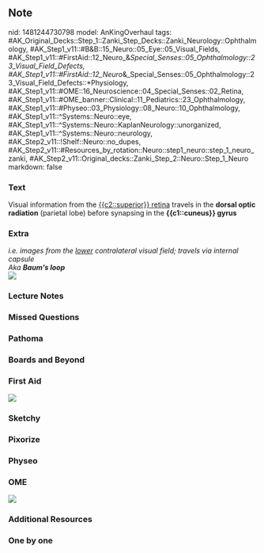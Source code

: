 ## Note
nid: 1481244730798
model: AnKingOverhaul
tags: #AK_Original_Decks::Step_1::Zanki_Step_Decks::Zanki_Neurology::Ophthalmology, #AK_Step1_v11::#B&B::15_Neuro::05_Eye::05_Visual_Fields, #AK_Step1_v11::#FirstAid::12_Neuro_&_Special_Senses::05_Ophthalmology::23_Visual_Field_Defects, #AK_Step1_v11::#FirstAid::12_Neuro_&_Special_Senses::05_Ophthalmology::23_Visual_Field_Defects::*Physiology, #AK_Step1_v11::#OME::16_Neuroscience::04_Special_Senses::02_Retina, #AK_Step1_v11::#OME_banner::Clinical::11_Pediatrics::23_Ophthalmology, #AK_Step1_v11::#Physeo::03_Physiology::08_Neuro::10_Ophthalmology, #AK_Step1_v11::^Systems::Neuro::eye, #AK_Step1_v11::^Systems::Neuro::KaplanNeurology::unorganized, #AK_Step1_v11::^Systems::Neuro::neurology, #AK_Step2_v11::!Shelf::Neuro::no_dupes, #AK_Step2_v11::#Resources_by_rotation::Neuro::step1_neuro::step_1_neuro_zanki, #AK_Step2_v11::Original_decks::Zanki_Step_2::Neuro::Step_1_Neuro
markdown: false

### Text
<div>
  Visual information from the <u>{{c2::superior}} retina</u>
  travels in the <b>dorsal optic radiation</b> (parietal lobe)
  before synapsing in the <b>{{c1::cuneus}} gyrus</b>
</div>

### Extra
<div>
  <i>i.e. images from the <u>lower</u> contralateral visual field;
  travels via internal capsule</i>
</div>
<div>
  <i>Aka <b>Baum's loop</b></i>
</div>
<div><img src="paste-222152888418872.jpg"></div>

### Lecture Notes


### Missed Questions


### Pathoma


### Boards and Beyond


### First Aid
<img src="tmpWb3LyU.png">

### Sketchy


### Pixorize


### Physeo


### OME
<div class="ome-widget">
  <a href=
  "https://onlinemeded.org/spa/pediatrics/ophthalmology/acquire?ref=anki">
  <img src="_OME_AnkiFlashcards_Lesson_6.png"></a>
</div>

### Additional Resources


### One by one

